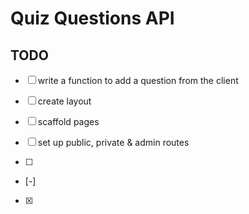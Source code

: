 # Quiz Questions API

## TODO

- [ ] write a function to add a question from the client
- [ ] create layout
- [ ] scaffold pages
- [ ] set up public, private & admin routes

- [ ]
- [-]
- [x]

